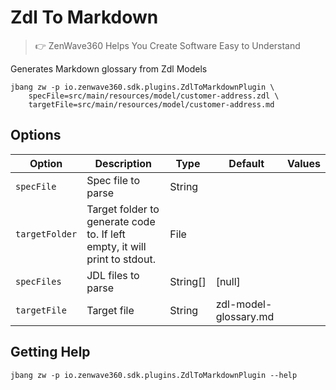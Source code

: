 # Zdl To Markdown
> 👉 ZenWave360 Helps You Create Software Easy to Understand

Generates Markdown glossary from Zdl Models

```shell
jbang zw -p io.zenwave360.sdk.plugins.ZdlToMarkdownPlugin \
    specFile=src/main/resources/model/customer-address.zdl \
    targetFile=src/main/resources/model/customer-address.md
```

## Options

| **Option**     | **Description**                                                            | **Type** | **Default**             | **Values** |
|----------------|----------------------------------------------------------------------------|----------|-------------------------|------------|
| `specFile`     | Spec file to parse                                                         | String   |                         |            |
| `targetFolder` | Target folder to generate code to. If left empty, it will print to stdout. | File     |                         |            |
| `specFiles`    | JDL files to parse                                                         | String[] | [null]                  |            |
| `targetFile`   | Target file                                                                | String   | zdl-model-glossary.md   |            |

## Getting Help

```shell
jbang zw -p io.zenwave360.sdk.plugins.ZdlToMarkdownPlugin --help
```
